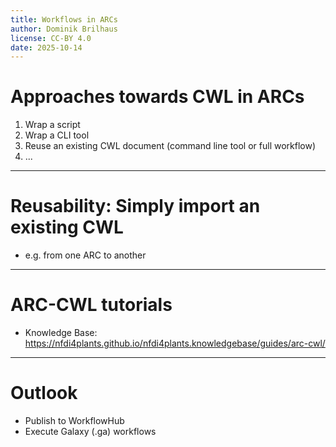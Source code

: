 ```yaml
---
title: Workflows in ARCs
author: Dominik Brilhaus
license: CC-BY 4.0
date: 2025-10-14
---
```


# Approaches towards CWL in ARCs

1. Wrap a script
2. Wrap a CLI tool
3. Reuse an existing CWL document (command line tool or full workflow)
4. ...

---

# Reusability: Simply import an existing CWL

- e.g. from one ARC to another

---

# ARC-CWL tutorials

- Knowledge Base: https://nfdi4plants.github.io/nfdi4plants.knowledgebase/guides/arc-cwl/

---

# Outlook

- Publish to WorkflowHub
- Execute Galaxy (.ga) workflows
